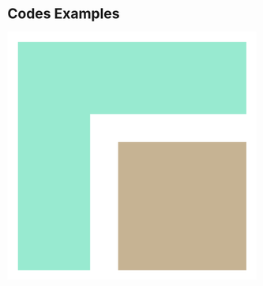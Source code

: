 # Codes Examples

![Test Logo](https://raw.githubusercontent.com/bfoujols/poc-vitepress/ee5e7fa0c0551e20bf67c5fb98f28d31c8578310/docs/assets/studoo.png)

